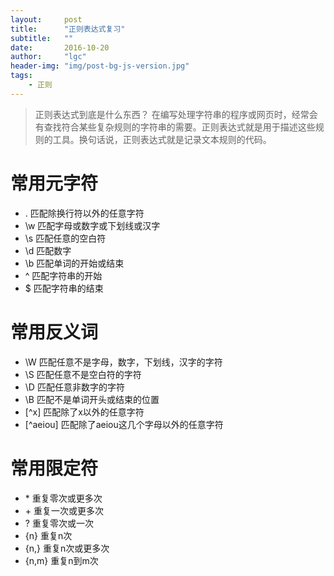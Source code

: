 ```yaml
---
layout:     post
title:      "正则表达式复习"
subtitle:   ""
date:       2016-10-20
author:     "lgc"
header-img: "img/post-bg-js-version.jpg"
tags:
    - 正则
---
```

> 正则表达式到底是什么东西？
在编写处理字符串的程序或网页时，经常会有查找符合某些复杂规则的字符串的需要。正则表达式就是用于描述这些规则的工具。换句话说，正则表达式就是记录文本规则的代码。

# 常用元字符
* .  匹配除换行符以外的任意字符
* \w 匹配字母或数字或下划线或汉字
* \s 匹配任意的空白符
* \d 匹配数字
* \b 匹配单词的开始或结束
* ^  匹配字符串的开始
* $  匹配字符串的结束

# 常用反义词
* \W       匹配任意不是字母，数字，下划线，汉字的字符
* \S       匹配任意不是空白符的字符
* \D       匹配任意非数字的字符
* \B       匹配不是单词开头或结束的位置
* [^x]     匹配除了x以外的任意字符
* [^aeiou] 匹配除了aeiou这几个字母以外的任意字符

# 常用限定符
* \*    重复零次或更多次
* \+    重复一次或更多次
* ?     重复零次或一次
* {n}   重复n次
* {n,}  重复n次或更多次
* {n,m} 重复n到m次




